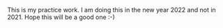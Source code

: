 This is my practice work.
I am doing this in the new year 2022 and not in 2021.
Hope this will be a good one :-)
